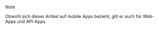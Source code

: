 > [!NOTE]
> Obwohl sich dieser Artikel auf mobile Apps bezieht, gilt er auch für Web-Apps und API-Apps.
> 
> 

<!---HONumber=Oct15_HO3-->